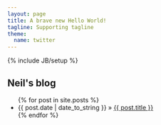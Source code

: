 ```yaml
---
layout: page
title: A brave new Hello World!
tagline: Supporting tagline
theme:
  name: twitter
---
```

{% include JB/setup %}

## Neil's blog

<ul class="posts">
  {% for post in site.posts %}
    <li><span>{{ post.date | date_to_string }}</span> &raquo; <a href="{{ BASE_PATH }}{{ post.url }}">{{ post.title }}</a></li>
  {% endfor %}
</ul>

